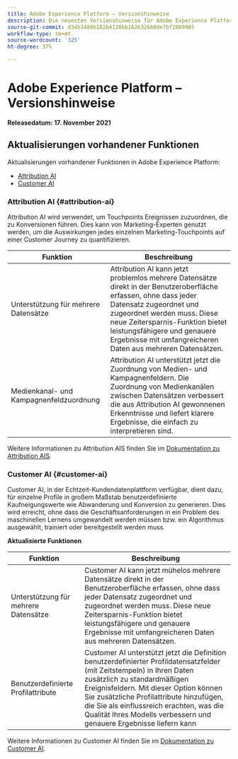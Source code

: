 ```yaml
---
title: Adobe Experience Platform – Versionshinweise
description: Die neuesten Versionshinweise für Adobe Experience Platform.
source-git-commit: d34b3480b182b4128bb1626326b0de7bf2809985
workflow-type: tm+mt
source-wordcount: '325'
ht-degree: 37%

---
```


# Adobe Experience Platform – Versionshinweise

**Releasedatum: 17. November 2021**

## Aktualisierungen vorhandener Funktionen

Aktualisierungen vorhandener Funktionen in Adobe Experience Platform:

- [Attribution AI](#attribution-ai)
- [Customer AI](#customer-ai)

### Attribution AI {#attribution-ai}

Attribution AI wird verwendet, um Touchpoints Ereignissen zuzuordnen, die zu Konversionen führen. Dies kann von Marketing-Experten genutzt werden, um die Auswirkungen jedes einzelnen Marketing-Touchpoints auf einer Customer Journey zu quantifizieren.

| Funktion | Beschreibung |
| ------- | ----------- |
| Unterstützung für mehrere Datensätze | Attribution AI kann jetzt problemlos mehrere Datensätze direkt in der Benutzeroberfläche erfassen, ohne dass jeder Datensatz zugeordnet und zugeordnet werden muss. Diese neue Zeitersparnis-Funktion bietet leistungsfähigere und genauere Ergebnisse mit umfangreicheren Daten aus mehreren Datensätzen. |
| Medienkanal- und Kampagnenfeldzuordnung | Attribution AI unterstützt jetzt die Zuordnung von Medien- und Kampagnenfeldern. Die Zuordnung von Medienkanälen zwischen Datensätzen verbessert die aus Attribution AI gewonnenen Erkenntnisse und liefert klarere Ergebnisse, die einfach zu interpretieren sind. |

Weitere Informationen zu Attribution AIS finden Sie im [Dokumentation zu Attribution AIS](../../intelligent-services/attribution-ai/overview.md).

### Customer AI {#customer-ai}

Customer AI, in der Echtzeit-Kundendatenplattform verfügbar, dient dazu, für einzelne Profile in großem Maßstab benutzerdefinierte Kaufneigungswerte wie Abwanderung und Konversion zu generieren. Dies wird erreicht, ohne dass die Geschäftsanforderungen in ein Problem des maschinellen Lernens umgewandelt werden müssen bzw. ein Algorithmus ausgewählt, trainiert oder bereitgestellt werden muss.

**Aktualisierte Funktionen**

| Funktion | Beschreibung |
| --- | --- |
| Unterstützung für mehrere Datensätze | Customer AI kann jetzt mühelos mehrere Datensätze direkt in der Benutzeroberfläche erfassen, ohne dass jeder Datensatz zugeordnet und zugeordnet werden muss. Diese neue Zeitersparnis-Funktion bietet leistungsfähigere und genauere Ergebnisse mit umfangreicheren Daten aus mehreren Datensätzen. |
| Benutzerdefinierte Profilattribute | Customer AI unterstützt jetzt die Definition benutzerdefinierter Profildatensatzfelder (mit Zeitstempeln) in Ihren Daten zusätzlich zu standardmäßigen Ereignisfeldern. Mit dieser Option können Sie zusätzliche Profilattribute hinzufügen, die Sie als einflussreich erachten, was die Qualität Ihres Modells verbessern und genauere Ergebnisse liefern kann |

Weitere Informationen zu Customer AI finden Sie im [Dokumentation zu Customer AI](../../intelligent-services/customer-ai/overview.md).
